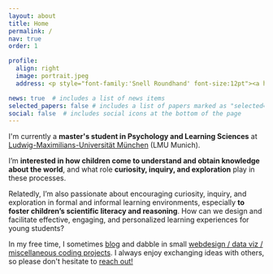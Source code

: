 ```yaml
---
layout: about
title: Home
permalink: /
nav: true
order: 1

profile:
  align: right
  image: portrait.jpeg
  address: <p style="font-family:'Snell Roundhand' font-size:12pt"><a href="/informalbio/" target="_blank">Informal Bio/a></p><<a href="/assets/pdf/CV.pdf"><i class='ai ai-cv-square ai-2x'></i></a> <a href="mailto:adaniabutto@gmail.com"><i class='fas fa-envelope fa-2x'></i></a> <a href="https://github.com/adaniabutto"><i class='fab fa-github fa-2x'></i></a><br><br>adaniabutto[at]gmail[dot]com

news: true  # includes a list of news items
selected_papers: false # includes a list of papers marked as "selected={true}"
social: false  # includes social icons at the bottom of the page
---
```

I'm currently a <b>master's student in Psychology and Learning Sciences</b> at <a href="https://www.lmu.de/en/about-lmu/index.html">Ludwig-Maximilians-Universität München</a> (LMU Munich).

I’m <b>interested in how children come to understand and obtain knowledge about the world</b>, and what role <b>curiosity, inquiry, and exploration</b> play in these processes.

Relatedly, I’m also passionate about encouraging curiosity, inquiry, and exploration in formal and informal learning environments, especially <b>to foster children’s scientific literacy and reasoning</b>. How can we design and facilitate effective, engaging, and personalized learning experiences for young students?

In my free time, I sometimes <a href="/writings/">blog</a> and dabble in small <a href="https://github.com/adaniabutto">webdesign / data viz / miscellaneous coding projects</a>. I always enjoy exchanging ideas with others, so please don't hesitate to <a href="mailto:adaniabutto@gmail.com">reach out!</a><br><br>

